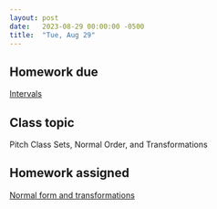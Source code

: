 ```yaml
---
layout: post
date:   2023-08-29 00:00:00 -0500
title:  "Tue, Aug 29"
---
```


## Homework due

[Intervals](https://viva.pressbooks.pub/openmusictheory/chapter/intervals-in-integer-notation/#assignments)

## Class topic

Pitch Class Sets, Normal Order, and Transformations

## Homework assigned

[Normal form and transformations](https://viva.pressbooks.pub/openmusictheory/chapter/pc-sets-normal-order-and-transformations/#assignments)

